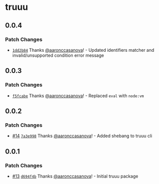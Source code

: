 # truuu

## 0.0.4

### Patch Changes

- [`1dd2b84`](https://github.com/aaronccasanova/aacc/commit/1dd2b84c09f07e438f1d1f96563e315abbada814)
  Thanks [@aaronccasanova](https://github.com/aaronccasanova)! - Updated
  identifiers matcher and invalid/unsupported condition error message

## 0.0.3

### Patch Changes

- [`f5fcabe`](https://github.com/aaronccasanova/aacc/commit/f5fcabea8c22290799492d6b65d6edbb75952906)
  Thanks [@aaronccasanova](https://github.com/aaronccasanova)! - Replaced `eval`
  with `node:vm`

## 0.0.2

### Patch Changes

- [#14](https://github.com/aaronccasanova/aacc/pull/14)
  [`7a3e998`](https://github.com/aaronccasanova/aacc/commit/7a3e998e8721bd4d8250df5fb9eb9a843b94e1f6)
  Thanks [@aaronccasanova](https://github.com/aaronccasanova)! - Added shebang
  to truuu cli

## 0.0.1

### Patch Changes

- [#13](https://github.com/aaronccasanova/aacc/pull/13)
  [`d694f4b`](https://github.com/aaronccasanova/aacc/commit/d694f4beb3a38721f24cde3aabc69800be94f212)
  Thanks [@aaronccasanova](https://github.com/aaronccasanova)! - Initial truuu
  package
